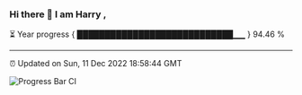 ### Hi there 👋 I am Harry , 

⏳ Year progress { ████████████████████████████▁▁ } 94.46 %

---

⏰ Updated on Sun, 11 Dec 2022 18:58:44 GMT

![Progress Bar CI](https://github.com/duykhang68/duykhang68/workflows/Progress%20Bar%20CI/badge.svg)
